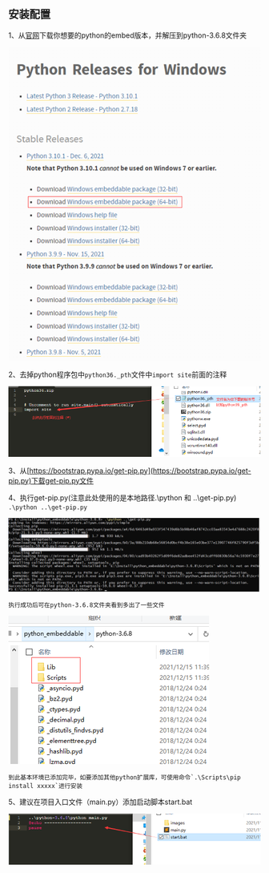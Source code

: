 ## 安装配置
1、从[官网](https://www.python.org/downloads/windows/)下载你想要的python的embed版本，并解压到python-3.6.8文件夹

![](./images/download_python.png)
      
2、去掉python程序包中`python36._pth`文件中`import site`前面的注释

![](./images/change_pth.png)
      
3、从[https://bootstrap.pypa.io/get-pip.py](https://bootstrap.pypa.io/get-pip.py)下载get-pip.py文件

4、执行get-pip.py(注意此处使用的是本地路径.\python 和 ..\get-pip.py)
      ` .\python ..\get-pip.py`
      
![](./images/cmd1.png)
	   
	执行成功后可在python-3.6.8文件夹看到多出了一些文件
	   
![](./images/file1.png)
	   
	到此基本环境已添加完毕，如要添加其他python扩展库，可使用命令`.\Scripts\pip install xxxxx`进行安装
5、建议在项目入口文件（main.py）添加启动脚本start.bat

![](./images/bat.png)
